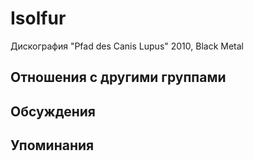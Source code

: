 # Isolfur

Дискография
"Pfad des Canis Lupus" 2010, Black Metal

## Отношения с другими группами


## Обсуждения


## Упоминания

